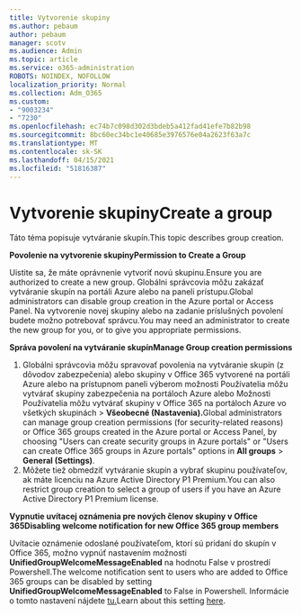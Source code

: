 ```yaml
---
title: Vytvorenie skupiny
ms.author: pebaum
author: pebaum
manager: scotv
ms.audience: Admin
ms.topic: article
ms.service: o365-administration
ROBOTS: NOINDEX, NOFOLLOW
localization_priority: Normal
ms.collection: Adm_O365
ms.custom:
- "9003234"
- "7230"
ms.openlocfilehash: ec74b7c098d302d3bdeb5a412fad41efe7b82b98
ms.sourcegitcommit: 8bc60ec34bc1e40685e3976576e04a2623f63a7c
ms.translationtype: MT
ms.contentlocale: sk-SK
ms.lasthandoff: 04/15/2021
ms.locfileid: "51816387"
---
```

# <a name="create-a-group"></a><span data-ttu-id="0eb4e-102">Vytvorenie skupiny</span><span class="sxs-lookup"><span data-stu-id="0eb4e-102">Create a group</span></span>

<span data-ttu-id="0eb4e-103">Táto téma popisuje vytváranie skupín.</span><span class="sxs-lookup"><span data-stu-id="0eb4e-103">This topic describes group creation.</span></span>

<span data-ttu-id="0eb4e-104">**Povolenie na vytvorenie skupiny**</span><span class="sxs-lookup"><span data-stu-id="0eb4e-104">**Permission to Create a Group**</span></span>

<span data-ttu-id="0eb4e-105">Uistite sa, že máte oprávnenie vytvoriť novú skupinu.</span><span class="sxs-lookup"><span data-stu-id="0eb4e-105">Ensure you are authorized to create a new group.</span></span> <span data-ttu-id="0eb4e-106">Globálni správcovia môžu zakázať vytváranie skupín na portáli Azure alebo na paneli prístupu.</span><span class="sxs-lookup"><span data-stu-id="0eb4e-106">Global administrators can disable group creation in the Azure portal or Access Panel.</span></span> <span data-ttu-id="0eb4e-107">Na vytvorenie novej skupiny alebo na zadanie príslušných povolení budete možno potrebovať správcu.</span><span class="sxs-lookup"><span data-stu-id="0eb4e-107">You may need an administrator to create the new group for you, or to give you appropriate permissions.</span></span>

<span data-ttu-id="0eb4e-108">**Správa povolení na vytváranie skupín**</span><span class="sxs-lookup"><span data-stu-id="0eb4e-108">**Manage Group creation permissions**</span></span>

1. <span data-ttu-id="0eb4e-109">Globálni správcovia môžu spravovať povolenia na vytváranie skupín (z dôvodov zabezpečenia) alebo skupiny v Office 365 vytvorené na portáli Azure alebo na prístupnom paneli výberom možnosti Používatelia môžu vytvárať skupiny zabezpečenia na portáloch Azure alebo Možnosti Používatelia môžu vytvárať skupiny v Office 365 na portáloch Azure vo všetkých skupinách  >  **Všeobecné (Nastavenia).**</span><span class="sxs-lookup"><span data-stu-id="0eb4e-109">Global administrators can manage group creation permissions (for security-related reasons) or Office 365 groups created in the Azure portal or Access Panel, by choosing "Users can create security groups in Azure portals" or "Users can create Office 365 groups in Azure portals" options in **All groups** > **General (Settings)**.</span></span>
2. <span data-ttu-id="0eb4e-110">Môžete tiež obmedziť vytváranie skupín a vybrať skupinu používateľov, ak máte licenciu na Azure Active Directory P1 Premium.</span><span class="sxs-lookup"><span data-stu-id="0eb4e-110">You can also restrict group creation to select a group of users if you have an Azure Active Directory P1 Premium license.</span></span>

<span data-ttu-id="0eb4e-111">**Vypnutie uvítacej oznámenia pre nových členov skupiny v Office 365**</span><span class="sxs-lookup"><span data-stu-id="0eb4e-111">**Disabling welcome notification for new Office 365 group members**</span></span>

<span data-ttu-id="0eb4e-112">Uvítacie oznámenie odoslané používateľom, ktorí sú pridaní do skupín v Office 365, možno vypnúť nastavením možnosti **UnifiedGroupWelcomeMessageEnabled** na hodnotu False v prostredí Powershell.</span><span class="sxs-lookup"><span data-stu-id="0eb4e-112">The welcome notification sent to users who are added to Office 365 groups can be disabled by setting **UnifiedGroupWelcomeMessageEnabled** to False in Powershell.</span></span> <span data-ttu-id="0eb4e-113">Informácie o tomto nastavení nájdete [tu.](https://docs.microsoft.com/powershell/module/exchange/set-unifiedgroup?view=exchange-ps&preserve-view=true)</span><span class="sxs-lookup"><span data-stu-id="0eb4e-113">Learn about this setting [here](https://docs.microsoft.com/powershell/module/exchange/set-unifiedgroup?view=exchange-ps&preserve-view=true).</span></span>

